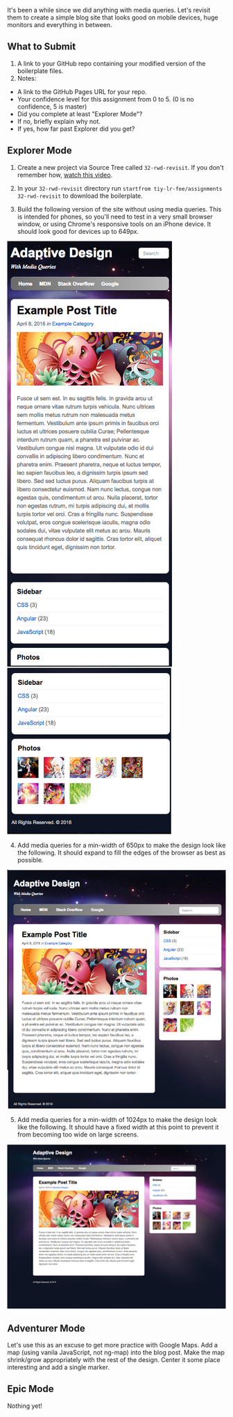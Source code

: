 It's been a while since we did anything with media queries. Let's revisit them to create a simple blog site that looks good on mobile devices, huge monitors and everything in between.

## What to Submit

1. A link to your GitHub repo containing your modified version of the boilerplate files.
2. Notes:
  * A link to the GitHub Pages URL for your repo.
  * Your confidence level for this assignment from 0 to 5. (0 is no confidence, 5 is master)
  * Did you complete at least "Explorer Mode"?
  * If no, briefly explain why not.
  * If yes, how far past Explorer did you get?  

## Explorer Mode

1. Create a new project via Source Tree called `32-rwd-revisit`. If you don't remember how, [watch this video](https://www.youtube.com/watch?v=Mp3LYUVKoKU).

2. In your `32-rwd-revisit` directory run `startfrom tiy-lr-fee/assignments 32-rwd-revisit` to download the boilerplate.

3. Build the following version of the site without using media queries. This is intended for phones, so you'll need to test in a very small browser window, or using Chrome's responsive tools on an iPhone device. It should look good for devices up to 649px.

  ![](https://raw.githubusercontent.com/TIY-LR-FEE/assignments/master/32-rwd-revisit/phone.png)
  ![](https://raw.githubusercontent.com/TIY-LR-FEE/assignments/master/32-rwd-revisit/phone-bottom.png)

4. Add media queries for a min-width of 650px to make the design look like the following. It should expand to fill the edges of the browser as best as possible.

  ![](https://raw.githubusercontent.com/TIY-LR-FEE/assignments/master/32-rwd-revisit/medium.png)

5. Add media queries for a min-width of 1024px to make the design look like the following. It should have a fixed width at this point to prevent it from becoming too wide on large screens.

  ![](https://raw.githubusercontent.com/TIY-LR-FEE/assignments/master/32-rwd-revisit/large.png)


## Adventurer Mode

Let's use this as an excuse to get more practice with Google Maps. Add a map (using vanila JavaScript, not ng-map) into the blog post. Make the map shrink/grow appropriately with the rest of the design. Center it some place interesting and add a single marker.

## Epic Mode

Nothing yet!
